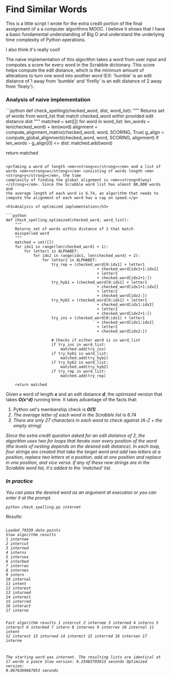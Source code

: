 <h1>Find Similar Words</h1>

<p>This is a little script I wrote for the extra credit portion of the final assignment of a a computer algorithms MOOC.
I believe it shows that I have a basic fundamental understanding of Big O and understand the underlying time complexity of
Python operations.</p>

<p>I also think it's really cool!</p>

<p>The naive implementation of this algorithm takes a word from user input and computes a score for every word in the
Scrabble dictionary. This score helps compute the edit distance, which is the minimum amount of alterations to turn
one word into another word (EX: 'humble' is an edit distance of 1 away from 'bumble' and 'firefly' is an edit distance
of 2 away from 'finely').</p>

<h3>Analysis of naive implementation</h3>
```python
def check_spelling(checked_word, dist, word_list):
  """
  Returns set of words from word_list that match
  checked_word within provided edit distance dist
  """
  matched = set([])
  for word in word_list:
      len_words = len(checked_word) + len(word)
      alignment = compute_alignment_matrix(checked_word, word, SCORING, True)
      g_align = compute_global_alignment(checked_word, word, SCORING, alignment)
      if len_words - g_align[0] <= dist:
          matched.add(word)

  return matched
```

<p>Taking a word of length <em><strong>x</strong></em> and a list of words <em><strong>w</strong></em> consisting of words length <em><strong>y</strong></em>, the time 
complexity of finding the global alignment is <em><strong>O(wxy)</strong></em>. Since the Scrabble word list has almost 80,000 words and
the average length of each word is 6.74, an algorithm that needs to compute the alignment of each word has a cap on speed.</p>

<h3>Analysis of optimized implementation</h3>

```python
def check_spelling_optimized(checked_word, word_list):
    """
    Returns set of words within distance of 2 that match
    misspelled word
    """
    matched = set([])
    for idx1 in range(len(checked_word) + 1):
        for letter1 in ALPHABET:
            for idx2 in range(idx1, len(checked_word) + 2):
                for letter2 in ALPHABET: 
                    try_rep = (checked_word[0:idx1] + letter1
                                        + checked_word[idx1+1:idx2]
                                        + letter2
                                        + checked_word[idx2+1:])
                    try_hyb1 = (checked_word[0:idx1] + letter1
                                        + checked_word[idx1+1:idx2]
                                        + letter2
                                        + checked_word[idx2:])
                    try_hyb2 = (checked_word[0:idx1] + letter1
                                        + checked_word[idx1:idx2]
                                        + letter2
                                        + checked_word[idx2+1:])
                    try_ins = (checked_word[0:idx1] + letter1
                                        + checked_word[idx1:idx2]
                                        + letter2
                                        + checked_word[idx2:])

                    # Checks if either word is in word_list
                    if try_ins in word_list:
                        matched.add(try_ins)
                    if try_hyb1 in word_list:
                        matched.add(try_hyb1)
                    if try_hyb2 in word_list:
                        matched.add(try_hyb2)
                    if try_rep in word_list:
                        matched.add(try_rep)

    return matched
```

<p>Given a word of length <em><strong>x</strong></em> and an edit distance <em><strong>d</strong></em>, the optimized version that takes <em><strong>O(x^d)</strong></em> running time.
It takes advantage of the facts that:</p>

<ol>
<li>Python set's membership check is <em><strong>O(1)</strong></li>
<li>The average letter of each word in the Scrabble list is 6.74</li>
<li>There are only 27 characters in each word to check against (A-Z + the empty string)</li>
</ol>

<p>Since the extra credit question asked for an edit distance of 2, the algorithm uses two for loops that iterate over every position of the word (the levels of nesting depends on the desired edit distance). In each loop, four strings are created that take the target word and add two letters at a position, replace two letters at a
position, add at one position and replace in one position, and vice versa. If any of these new strings are in the Scrabble
word list, it's added to the 'matched' list.</p>

<h3>In practice</h3>
<p>You can pass the desired word as an argument at execution or you can enter it at the prompt.</p>
<code><pre>python check_spelling.py internet</pre></code>
<p>Results:</p>
<pre><code>
Loaded 79339 data points
Slow algorithm results
1 internee
2 intercut
3 interned
4 interns
5 intersex
6 interbed
7 interrex
8 internes
9 intern
10 internal
11 intent
12 interest
13 inturned
14 intermit
15 interred
16 interact
17 interne

Fast algorithm results
1 intercut
2 internee
3 interned
4 interns
5 interact
6 interbed
7 intern
8 internes
9 interrex
10 internal
11 intent
12 interest
13 inturned
14 intermit
15 interred
16 intersex
17 interne

The starting word was internet.
The resulting lists are identical at 17 words a piece
Slow version:  6.25483703613 seconds
Optimized version:  0.0676369667053 seconds
</pre></code>

